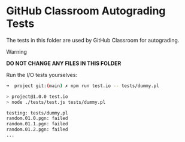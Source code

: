 # GitHub Classroom Autograding Tests

The tests in this folder are used by GitHub Classroom for autograding.

> [!warning]
> **DO NOT CHANGE ANY FILES IN THIS FOLDER**

Run the I/O tests yourselves:

```bash
➜  project git:(main) ✗ npm run test.io -- tests/dummy.pl                  

> project@1.0.0 test.io
> node ./tests/test.js tests/dummy.pl

testing: tests/dummy.pl
random.01.0.pgn: failed
random.01.1.pgn: failed
random.01.2.pgn: failed
...
```

